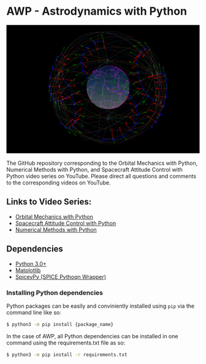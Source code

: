 # AWP - Astrodynamics with Python

![Channel Image](docs/prof_pic_hq.png)

The GitHub repository corresponding to the Orbital Mechanics with Python, Numerical Methods with Python, and Spacecraft Attitude Control with Python video series on YouTube.
Please direct all questions and comments to the corresponding videos on YouTube.

## Links to Video Series:
* [Orbital Mechanics with Python](https://www.youtube.com/playlist?list=PLOIRBaljOV8gn074rWFWYP1dCr2dJqWab)
* [Spacecraft Attitude Control with Python](https://www.youtube.com/playlist?list=PLOIRBaljOV8gsvlQ_GtiDRSBECHB2vvnp)
* [Numerical Methods with Python](https://www.youtube.com/playlist?list=PLOIRBaljOV8gMqhggseSHI9u2pldGZonA)

## Dependencies
* [Python 3.0+](https://www.python.org/)
* [Matplotlib](https://matplotlib.org/stable/index.html)
* [SpiceyPy (SPICE Pythoqn Wrapper)](https://spiceypy.readthedocs.io/en/main/)

### Installing Python dependencies
Python packages can be easily and conviniently installed using `pip` via the command line like so:
```sh
$ python3 -m pip install {package_name}
```
In the case of AWP, all Python dependencies can be installed in one command using the requirements.txt file as so:
```sh
$ python3 -m pip install -r requirements.txt
```
